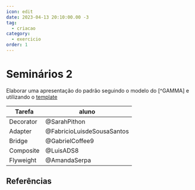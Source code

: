 ```yaml
---
icon: edit
date: 2023-04-13 20:10:00.00 -3
tag:
  - criacao
category:
  - exercicio
order: 1
---
```


# Seminários 2

Elaborar uma apresentação do padrão seguindo o modelo do [^GAMMA] e utilizando o [template](../XX_Modelo.md)  

| Tarefa          | aluno                      | 
| ----------------| -------------------------- | 
| Decorator       | @SarahPithon               | 
| Adapter         | @FabricioLuisdeSousaSantos | 
| Bridge          | @GabrielCoffee9            | 
| Composite       | @LuisADS8                  | 
| Flyweight       | @AmandaSerpa               | 
## Referências

<!-- @include: ../../bib/bib.md -->
